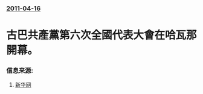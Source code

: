### [2011-04-16](/news/2011/04/16/index.md)

##### 
#  古巴共產黨第六次全國代表大會在哈瓦那開幕。




### 信息来源:

1. [新华网](http://news.xinhuanet.com/world/2011-04/17/c_121313463.htm)
